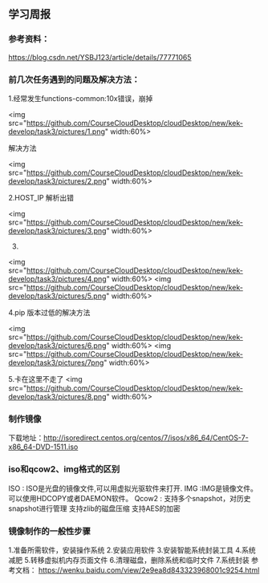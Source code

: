 
## 学习周报

### 参考资料：
https://blog.csdn.net/YSBJ123/article/details/77771065

### 前几次任务遇到的问题及解决方法：

1.经常发生functions-common:10x错误，崩掉

<img src="https://github.com/CourseCloudDesktop/cloudDesktop/new/kek-develop/task3/pictures/1.png" width:60%>

解决方法

<img src="https://github.com/CourseCloudDesktop/cloudDesktop/new/kek-develop/task3/pictures/2.png" width:60%>

2.HOST_IP 解析出错

<img src="https://github.com/CourseCloudDesktop/cloudDesktop/new/kek-develop/task3/pictures/3.png" width:60%>

3.
<img src="https://github.com/CourseCloudDesktop/cloudDesktop/new/kek-develop/task3/pictures/4.png" width:60%>
<img src="https://github.com/CourseCloudDesktop/cloudDesktop/new/kek-develop/task3/pictures/5.png" width:60%>

4.pip 版本过低的解决方法


<img src="https://github.com/CourseCloudDesktop/cloudDesktop/new/kek-develop/task3/pictures/6.png" width:60%>
<img src="https://github.com/CourseCloudDesktop/cloudDesktop/new/kek-develop/task3/pictures/7png" width:60%>

5.卡在这里不走了
<img src="https://github.com/CourseCloudDesktop/cloudDesktop/new/kek-develop/task3/pictures/8.png" width:60%>



### 制作镜像
下载地址：http://isoredirect.centos.org/centos/7/isos/x86_64/CentOS-7-x86_64-DVD-1511.iso

### iso和qcow2、img格式的区别
ISO  : ISO是光盘的镜像文件,可以用虚拟光驱软件来打开. 
IMG :IMG是镜像文件。可以使用HDCOPY或者DAEMON软件。
Qcow2 : 支持多个snapshot，对历史snapshot进行管理
	支持zlib的磁盘压缩
	支持AES的加密

### 镜像制作的一般性步骤
1.准备所需软件，安装操作系统
2.安装应用软件
3.安装智能系统封装工具
4.系统减肥
5.转移虚拟机内存页面文件
6.清理磁盘，删除系统和临时文件
7.系统封装
参考文档：
https://wenku.baidu.com/view/2e9ea8d843323968001c9254.html
